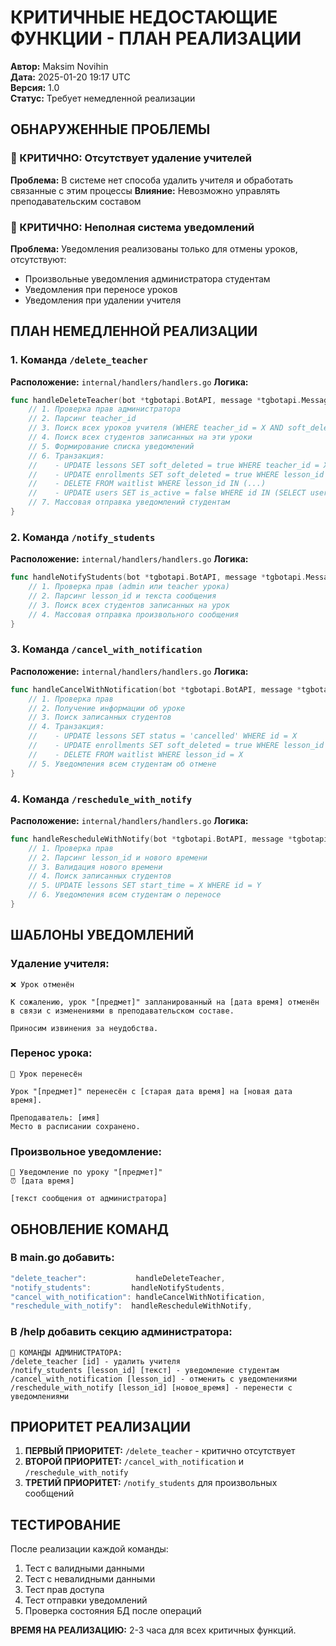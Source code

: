 # КРИТИЧНЫЕ НЕДОСТАЮЩИЕ ФУНКЦИИ - ПЛАН РЕАЛИЗАЦИИ

**Автор:** Maksim Novihin  
**Дата:** 2025-01-20 19:17 UTC  
**Версия:** 1.0  
**Статус:** Требует немедленной реализации

## ОБНАРУЖЕННЫЕ ПРОБЛЕМЫ

### 🚨 КРИТИЧНО: Отсутствует удаление учителей
**Проблема:** В системе нет способа удалить учителя и обработать связанные с этим процессы
**Влияние:** Невозможно управлять преподавательским составом

### 🚨 КРИТИЧНО: Неполная система уведомлений  
**Проблема:** Уведомления реализованы только для отмены уроков, отсутствуют:
- Произвольные уведомления администратора студентам
- Уведомления при переносе уроков
- Уведомления при удалении учителя

## ПЛАН НЕМЕДЛЕННОЙ РЕАЛИЗАЦИИ

### 1. Команда `/delete_teacher`
**Расположение:** `internal/handlers/handlers.go`
**Логика:**
```go
func handleDeleteTeacher(bot *tgbotapi.BotAPI, message *tgbotapi.Message, db *sql.DB) {
    // 1. Проверка прав администратора
    // 2. Парсинг teacher_id
    // 3. Поиск всех уроков учителя (WHERE teacher_id = X AND soft_deleted = false)
    // 4. Поиск всех студентов записанных на эти уроки
    // 5. Формирование списка уведомлений
    // 6. Транзакция:
    //    - UPDATE lessons SET soft_deleted = true WHERE teacher_id = X
    //    - UPDATE enrollments SET soft_deleted = true WHERE lesson_id IN (...)
    //    - DELETE FROM waitlist WHERE lesson_id IN (...)  
    //    - UPDATE users SET is_active = false WHERE id IN (SELECT user_id FROM teachers WHERE id = X)
    // 7. Массовая отправка уведомлений студентам
}
```

### 2. Команда `/notify_students`
**Расположение:** `internal/handlers/handlers.go`
**Логика:**
```go
func handleNotifyStudents(bot *tgbotapi.BotAPI, message *tgbotapi.Message, db *sql.DB) {
    // 1. Проверка прав (admin или teacher урока)
    // 2. Парсинг lesson_id и текста сообщения
    // 3. Поиск всех студентов записанных на урок
    // 4. Массовая отправка произвольного сообщения
}
```

### 3. Команда `/cancel_with_notification`
**Расположение:** `internal/handlers/handlers.go`
**Логика:**
```go
func handleCancelWithNotification(bot *tgbotapi.BotAPI, message *tgbotapi.Message, db *sql.DB) {
    // 1. Проверка прав
    // 2. Получение информации об уроке
    // 3. Поиск записанных студентов
    // 4. Транзакция:
    //    - UPDATE lessons SET status = 'cancelled' WHERE id = X
    //    - UPDATE enrollments SET soft_deleted = true WHERE lesson_id = X
    //    - DELETE FROM waitlist WHERE lesson_id = X
    // 5. Уведомления всем студентам об отмене
}
```

### 4. Команда `/reschedule_with_notify`
**Расположение:** `internal/handlers/handlers.go`
**Логика:**
```go
func handleRescheduleWithNotify(bot *tgbotapi.BotAPI, message *tgbotapi.Message, db *sql.DB) {
    // 1. Проверка прав
    // 2. Парсинг lesson_id и нового времени
    // 3. Валидация нового времени
    // 4. Поиск записанных студентов
    // 5. UPDATE lessons SET start_time = X WHERE id = Y
    // 6. Уведомления всем студентам о переносе
}
```

## ШАБЛОНЫ УВЕДОМЛЕНИЙ

### Удаление учителя:
```
❌ Урок отменён

К сожалению, урок "[предмет]" запланированный на [дата время] отменён в связи с изменениями в преподавательском составе.

Приносим извинения за неудобства.
```

### Перенос урока:
```
📅 Урок перенесён

Урок "[предмет]" перенесён с [старая дата время] на [новая дата время].

Преподаватель: [имя]
Место в расписании сохранено.
```

### Произвольное уведомление:
```
📢 Уведомление по уроку "[предмет]"
⏰ [дата время]

[текст сообщения от администратора]
```

## ОБНОВЛЕНИЕ КОМАНД

### В main.go добавить:
```go
"delete_teacher":           handleDeleteTeacher,
"notify_students":         handleNotifyStudents,  
"cancel_with_notification": handleCancelWithNotification,
"reschedule_with_notify":  handleRescheduleWithNotify,
```

### В /help добавить секцию администратора:
```
🔧 КОМАНДЫ АДМИНИСТРАТОРА:
/delete_teacher [id] - удалить учителя
/notify_students [lesson_id] [текст] - уведомление студентам
/cancel_with_notification [lesson_id] - отменить с уведомлениями  
/reschedule_with_notify [lesson_id] [новое_время] - перенести с уведомлениями
```

## ПРИОРИТЕТ РЕАЛИЗАЦИИ
1. **ПЕРВЫЙ ПРИОРИТЕТ:** `/delete_teacher` - критично отсутствует
2. **ВТОРОЙ ПРИОРИТЕТ:** `/cancel_with_notification` и `/reschedule_with_notify` 
3. **ТРЕТИЙ ПРИОРИТЕТ:** `/notify_students` для произвольных сообщений

## ТЕСТИРОВАНИЕ
После реализации каждой команды:
1. Тест с валидными данными
2. Тест с невалидными данными  
3. Тест прав доступа
4. Тест отправки уведомлений
5. Проверка состояния БД после операций

**ВРЕМЯ НА РЕАЛИЗАЦИЮ:** 2-3 часа для всех критичных функций.
